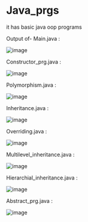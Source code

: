 # Java_prgs

it has basic java oop programs

Output of-
Main.java : 

![image](https://github.com/KaranModasiya/Java_prgs/assets/141431941/a198e751-6a94-4ed7-b295-53db544726cd)

Constructor_prg.java :

![image](https://github.com/KaranModasiya/Java_prgs/assets/141431941/5d8093b3-ad72-4e52-b6b0-9bec637d5d3c)

Polymorphism.java :

![image](https://github.com/KaranModasiya/Java_prgs/assets/141431941/f1574365-b94c-47a4-9dc2-7da749becdbe)

Inheritance.java :

![image](https://github.com/KaranModasiya/Java_prgs/assets/141431941/49c1e917-a3a2-493a-87d6-0323dfecdeef)

Overriding.java :

![image](https://github.com/KaranModasiya/Java_prgs/assets/141431941/0f9bfe0a-a0e8-47a8-b6fa-f5b8e8f746b3)

Multilevel_inheritance.java :

![image](https://github.com/KaranModasiya/Java_prgs/assets/141431941/73c356b7-f2be-4573-bbe9-8a153d610a6e)

Hierarchial_inheritance.java :

![image](https://github.com/KaranModasiya/Java_prgs/assets/141431941/3fe7803f-5c4a-4bd2-9c7f-f945f24851e6)

Abstract_prg.java :

![image](https://github.com/KaranModasiya/Java_prgs/assets/141431941/30f6015d-f715-419e-b389-e412122667ce)
